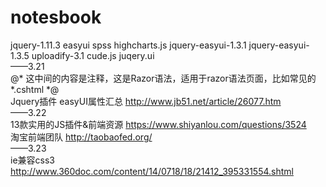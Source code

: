 # notesbook
<!--hello world-->
  jquery-1.11.3
  easyui
  spss
  highcharts.js
  jquery-easyui-1.3.1
  jquery-easyui-1.3.5
  uploadify-3.1
  cude.js
  juqery.ui
  <br>
  ——3.21
  <br>
  @*  这中间的内容是注释，这是Razor语法，适用于razor语法页面，比如常见的*.cshtml  *@
  <br>
  Jquery插件 easyUI属性汇总 http://www.jb51.net/article/26077.htm
  <br>
  ——3.22
  <br>
  13款实用的JS插件&前端资源 https://www.shiyanlou.com/questions/3524
  <br>
  淘宝前端团队 http://taobaofed.org/
  <br>
  ——3.23
  <br>
  ie兼容css3 http://www.360doc.com/content/14/0718/18/21412_395331554.shtml


